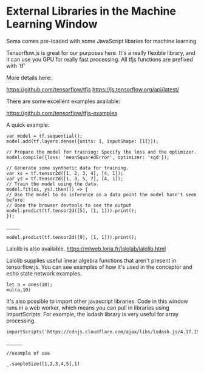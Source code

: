 # External Libraries in the Machine Learning Window

Sema comes pre-loaded with some JavaScript libaries for machine learning

Tensorflow.js is great for our purposes here. It's a really flexible library, and it can use you GPU for really fast processing.
All tfjs functions are prefixed with 'tf'

More details here:

https://github.com/tensorflow/tfjs
https://js.tensorflow.org/api/latest/

There are some excellent examples available:

https://github.com/tensorflow/tfjs-examples

A quick example:
```
var model = tf.sequential();
model.add(tf.layers.dense({units: 1, inputShape: [1]}));

// Prepare the model for training: Specify the loss and the optimizer.
model.compile({loss: 'meanSquaredError', optimizer: 'sgd'});

// Generate some synthetic data for training.
var xs = tf.tensor2d([1, 2, 3, 4], [4, 1]);
var ys = tf.tensor2d([1, 3, 5, 7], [4, 1]);
// Train the model using the data.
model.fit(xs, ys).then(() => {
// Use the model to do inference on a data point the model hasn't seen before:
// Open the browser devtools to see the output
model.predict(tf.tensor2d([5], [1, 1])).print();
});

_____

model.predict(tf.tensor2d([9], [1, 1])).print();
```

Lalolib is also available.
https://mlweb.loria.fr/lalolab/lalolib.html

Lalolib supplies useful linear algebra functions that aren't present in tensorflow.js.  You can see examples of how it's used in the conceptor and echo state network examples.

```
let a = ones(10);
mul(a,10)

```

It's also possible to import other javascript libraries.  Code in this window runs in a web worker, which means you can pull in libraries using ImportScripts. For example, the lodash library is very useful for array processing.

```
importScripts('https://cdnjs.cloudflare.com/ajax/libs/lodash.js/4.17.15/lodash.js')

______

//example of use

_.sampleSize([1,2,3,4,5],1)

```
